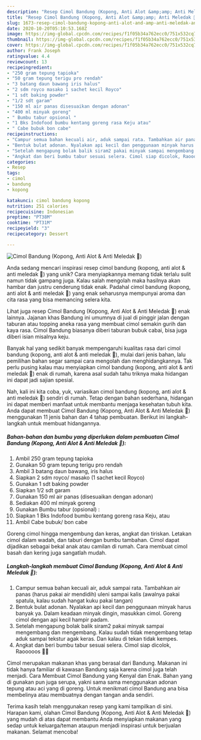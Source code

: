 ```yaml
---
description: "Resep Cimol Bandung (Kopong, Anti Alot &amp;amp; Anti Meledak 🤩) Anti Gagal"
title: "Resep Cimol Bandung (Kopong, Anti Alot &amp;amp; Anti Meledak 🤩) Anti Gagal"
slug: 1673-resep-cimol-bandung-kopong-anti-alot-and-amp-anti-meledak-anti-gagal
date: 2020-10-20T05:10:53.168Z
image: https://img-global.cpcdn.com/recipes/f1f05b34a762ecc0/751x532cq70/cimol-bandung-kopong-anti-alot-anti-meledak-🤩-foto-resep-utama.jpg
thumbnail: https://img-global.cpcdn.com/recipes/f1f05b34a762ecc0/751x532cq70/cimol-bandung-kopong-anti-alot-anti-meledak-🤩-foto-resep-utama.jpg
cover: https://img-global.cpcdn.com/recipes/f1f05b34a762ecc0/751x532cq70/cimol-bandung-kopong-anti-alot-anti-meledak-🤩-foto-resep-utama.jpg
author: Frank Joseph
ratingvalue: 4.4
reviewcount: 13
recipeingredient:
- "250 gram tepung tapioka"
- "50 gram tepung terigu pro rendah"
- "3 batang daun bawang iris halus"
- "2 sdm royco masako 1 sachet kecil Royco"
- "1 sdt baking powder"
- "1/2 sdt garam"
- "150 ml air panas disesuaikan dengan adonan"
- "400 ml minyak goreng"
- " Bumbu tabur opsional "
- "1 Bks Indofood bumbu kentang goreng rasa Keju atau"
- " Cabe bubuk bon cabe"
recipeinstructions:
- "Campur semua bahan kecuali air, aduk sampai rata. Tambahkan air panas (harus pakai air mendidih) uleni sampai kalis (awalnya pakai spatula, kalau sudah hangat kuku pakai tangan)"
- "Bentuk bulat adonan. Nyalakan api kecil dan penggunaan minyak harus banyak ya. Dalam keadaan minyak dingin, masukkan cimol. Goreng cimol dengan api kecil hampir padam."
- "Setelah mengapung bolak balik siram2 pakai minyak sampai mengembang dan mengembang. Kalau sudah tidak mengembang tetap aduk sampai tekstur agak keras. Dan kalau di tekan tidak kempes."
- "Angkat dan beri bumbu tabur sesuai selera. Cimol siap dicolok, Raooooos 🤩✅"
categories:
- Resep
tags:
- cimol
- bandung
- kopong

katakunci: cimol bandung kopong 
nutrition: 251 calories
recipecuisine: Indonesian
preptime: "PT38M"
cooktime: "PT31M"
recipeyield: "3"
recipecategory: Dessert

---
```



![Cimol Bandung (Kopong, Anti Alot &amp; Anti Meledak 🤩)](https://img-global.cpcdn.com/recipes/f1f05b34a762ecc0/751x532cq70/cimol-bandung-kopong-anti-alot-anti-meledak-🤩-foto-resep-utama.jpg)

Anda sedang mencari inspirasi resep cimol bandung (kopong, anti alot &amp; anti meledak 🤩) yang unik? Cara menyiapkannya memang tidak terlalu sulit namun tidak gampang juga. Kalau salah mengolah maka hasilnya akan hambar dan justru cenderung tidak enak. Padahal cimol bandung (kopong, anti alot &amp; anti meledak 🤩) yang enak seharusnya mempunyai aroma dan cita rasa yang bisa memancing selera kita.

Lihat juga resep Cimol Bandung (Kopong, Anti Alot &amp; Anti Meledak 🤩) enak lainnya. Jajanan khas Bandung ini umumnya di jual di pinggir jalan dengan taburan atau topping aneka rasa yang membuat cimol semakin gurih dan kaya rasa. Cimol Bandung biasanya diberi taburan bubuk cabai, bisa juga diberi isian misalnya keju.

Banyak hal yang sedikit banyak mempengaruhi kualitas rasa dari cimol bandung (kopong, anti alot &amp; anti meledak 🤩), mulai dari jenis bahan, lalu pemilihan bahan segar sampai cara mengolah dan menghidangkannya. Tak perlu pusing kalau mau menyiapkan cimol bandung (kopong, anti alot &amp; anti meledak 🤩) enak di rumah, karena asal sudah tahu triknya maka hidangan ini dapat jadi sajian spesial.


Nah, kali ini kita coba, yuk, variasikan cimol bandung (kopong, anti alot &amp; anti meledak 🤩) sendiri di rumah. Tetap dengan bahan sederhana, hidangan ini dapat memberi manfaat untuk membantu menjaga kesehatan tubuh kita. Anda dapat membuat Cimol Bandung (Kopong, Anti Alot &amp; Anti Meledak 🤩) menggunakan 11 jenis bahan dan 4 tahap pembuatan. Berikut ini langkah-langkah untuk membuat hidangannya.

<!--inarticleads1-->

##### Bahan-bahan dan bumbu yang diperlukan dalam pembuatan Cimol Bandung (Kopong, Anti Alot &amp; Anti Meledak 🤩):

1. Ambil 250 gram tepung tapioka
1. Gunakan 50 gram tepung terigu pro rendah
1. Ambil 3 batang daun bawang, iris halus
1. Siapkan 2 sdm royco/ masako (1 sachet kecil Royco)
1. Gunakan 1 sdt baking powder
1. Siapkan 1/2 sdt garam
1. Gunakan 150 ml air panas (disesuaikan dengan adonan)
1. Sediakan 400 ml minyak goreng
1. Gunakan  Bumbu tabur (opsional) :
1. Siapkan 1 Bks Indofood bumbu kentang goreng rasa Keju, atau
1. Ambil  Cabe bubuk/ bon cabe


Goreng cimol hingga mengembung dan keras, angkat dan tiriskan. Letakan cimol dalam wadah, dan taburi dengan bumbu tambahan. Cimol dapat dijadikan sebagai bekal anak atau camilan di rumah. Cara membuat cimol basah dan kering juga sangatlah mudah. 

<!--inarticleads2-->

##### Langkah-langkah membuat Cimol Bandung (Kopong, Anti Alot &amp; Anti Meledak 🤩):

1. Campur semua bahan kecuali air, aduk sampai rata. Tambahkan air panas (harus pakai air mendidih) uleni sampai kalis (awalnya pakai spatula, kalau sudah hangat kuku pakai tangan)
1. Bentuk bulat adonan. Nyalakan api kecil dan penggunaan minyak harus banyak ya. Dalam keadaan minyak dingin, masukkan cimol. Goreng cimol dengan api kecil hampir padam.
1. Setelah mengapung bolak balik siram2 pakai minyak sampai mengembang dan mengembang. Kalau sudah tidak mengembang tetap aduk sampai tekstur agak keras. Dan kalau di tekan tidak kempes.
1. Angkat dan beri bumbu tabur sesuai selera. Cimol siap dicolok, Raooooos 🤩✅


Cimol merupakan makanan khas yang berasal dari Bandung. Makanan ini tidak hanya familiar di kawasan Bandung saja karena cimol juga telah menjadi. Cara Membuat Cimol Bandung yang Kenyal dan Enak. Bahan yang di gunakan pun juga serupa, yakni sama sama menggunakan adonan tepung atau aci yang di goreng. Untuk menikmati cimol Bandung ana bisa membelinya atau membuatnya dengan tangan anda sendiri. 

Terima kasih telah menggunakan resep yang kami tampilkan di sini. Harapan kami, olahan Cimol Bandung (Kopong, Anti Alot &amp; Anti Meledak 🤩) yang mudah di atas dapat membantu Anda menyiapkan makanan yang sedap untuk keluarga/teman ataupun menjadi inspirasi untuk berjualan makanan. Selamat mencoba!
